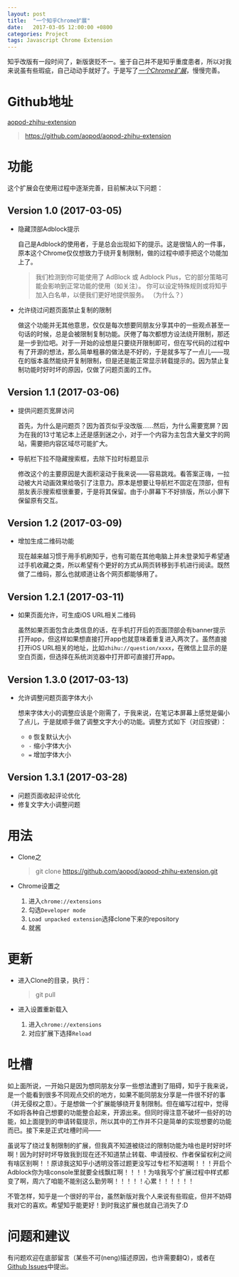 ```yaml
---
layout: post
title:  "一个知乎Chrome扩展"
date:   2017-03-05 12:00:00 +0800
categories: Project
tags: Javascript Chrome Extension
---
```


知乎改版有一段时间了，新版褒贬不一。鉴于自己并不是知乎重度患者，所以对我来说虽有些瑕疵，自己动动手就好了。于是写了[*一个Chrome扩展*](https://github.com/aopod/aopod-zhihu-extension)，慢慢完善。

# Github地址

[aopod-zhihu-extension](https://github.com/aopod/aopod-zhihu-extension)

> https://github.com/aopod/aopod-zhihu-extension

# 功能

这个扩展会在使用过程中逐渐完善，目前解决以下问题：

## Version 1.0 (2017-03-05)

- 隐藏顶部Adblock提示

	自己是Adblock的使用者，于是总会出现如下的提示。这是很恼人的一件事，原本这个Chrome仅仅想致力于绕开复制限制，做的过程中顺手把这个功能加上了。

	> 我们检测到你可能使用了 AdBlock 或 Adblock Plus，它的部分策略可能会影响到正常功能的使用（如关注）。
	> 你可以设定特殊规则或将知乎加入白名单，以便我们更好地提供服务。 （为什么？）

- 允许绕过问题页面禁止复制的限制

	做这个功能并无其他意思，仅仅是每次想要同朋友分享其中的一些观点甚至一句话的时候，总是会被限制复制功能。厌倦了每次都想方设法绕开限制，那还是一步到位吧。对于一开始的设想是只要绕开限制即可，但在写代码的过程中有了开源的想法，那么简单粗暴的做法是不好的，于是就多写了一点儿——现在的版本虽然能绕开复制限制，但是还是能正常显示转载提示的。因为禁止复制功能时好时坏的原因，仅做了问题页面的工作。

## Version 1.1 (2017-03-06)

- 提供问题页宽屏访问
	
	首先，为什么是问题页？因为首页似乎没改版……然后，为什么需要宽屏？因为在我的13寸笔记本上还是感到迷之小，对于一个内容为主包含大量文字的网站，需要把内容区域尽可能扩大。

- 导航栏下拉不隐藏搜索框，去除下拉时标题显示

	修改这个的主要原因是大面积滚动于我来说——容易跳戏。看答案正嗨，一拉动被大片动画效果给吸引了注意力。原本是想要让导航栏不固定在顶部，但有朋友表示搜索框很重要，于是将其保留。由于小屏幕下不好排版，所以小屏下保留原有交互。

## Version 1.2 (2017-03-09)

- 增加生成二维码功能

	现在越来越习惯于用手机刷知乎，也有可能在其他电脑上并未登录知乎希望通过手机收藏之类，所以希望有个更好的方式从网页转移到手机进行阅读。既然做了二维码，那么也就顺道让各个网页都能够用了。

## Version 1.2.1 (2017-03-11)

- 如果页面允许，可生成iOS URL相关二维码

	虽然如果页面包含此类信息的话，在手机打开后的页面顶部会有banner提示打开app，但这样如果想直接打开app也就意味着重复进入两次了。虽然直接打开iOS URL相关的地址，比如`zhihu://question/xxxx`，在微信上显示的是空白页面，但选择在系统浏览器中打开即可直接打开app。

## Version 1.3.0 (2017-03-13)

- 允许调整问题页面字体大小

	想来字体大小的调整应该是个刚需了，于我来说，在笔记本屏幕上感觉是偏小了点儿，于是就顺手做了调整文字大小的功能。调整方式如下（对应按键）：

	* `0` 恢复默认大小
	* `-` 缩小字体大小
	* `=` 增加字体大小

## Version 1.3.1 (2017-03-28)

- 问题页面收起评论优化
- 修复文字大小调整问题

# 用法

- Clone之
	
	> git clone https://github.com/aopod/aopod-zhihu-extension.git

- Chrome设置之

	1. 进入`chrome://extensions`
	2. 勾选`Developer mode`
	3. `Load unpacked extension`选择clone下来的repository
	4. 就酱

# 更新

- 进入Clone的目录，执行：

	> git pull

- 进入设置重新载入

	1. 进入`chrome://extensions`
	2. 对应扩展下选择`Reload`

# 吐槽

如上面所说，一开始只是因为想同朋友分享一些想法遭到了阻碍，知乎于我来说，是一个能看到很多不同观点交织的地方，如果不能同朋友分享是一件很不好的事（并无侵权之意）。于是想做一个扩展能够绕开复制限制。但在编写过程中，觉得不如将各种自己想要的功能整合起来，开源出来。但同时得注意不破坏一些好的功能，如上面提到的申请转载提示，所以其中的工作并不只是简单的实现想要的功能而已。接下来是正式吐槽时间——

虽说写了绕过复制限制的扩展，但我真不知道被绕过的限制功能为啥也是时好时坏啊！因为时好时坏导致我到现在还不知道禁止转载、申请授权、作者保留权利之间有啥区别啊！！原谅我这知乎小透明没答过题更没写过专栏不知道啊！！！开启个Adblock你为啥console里就要全线飘红啊！！！！为啥我写个扩展过程中样式都变了啊，周六了咱能不能别这么勤劳啊！！！！！心累！！！！！！

不管怎样，知乎是一个很好的平台，虽然新版对我个人来说有些瑕疵，但并不妨碍我对它的喜欢。希望知乎能更好！到时我这扩展也就自己消失了:D

# 问题和建议

有问题欢迎在底部留言（某些不可(neng)描述原因，也许需要翻Q），或者在[Github Issues](https://github.com/aopod/aopod-zhihu-extension/issues)中提出。


